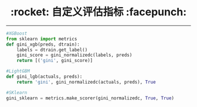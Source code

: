 <h1 align = "center">:rocket: 自定义评估指标 :facepunch:</h1>

---
```python
#XGBoost
from sklearn import metrics
def gini_xgb(preds, dtrain):
    labels = dtrain.get_label()
    gini_score = gini_normalizedc(labels, preds)
    return [('gini', gini_score)]

#LightGBM
def gini_lgb(actuals, preds):
    return 'gini', gini_normalizedc(actuals, preds), True

#SKlearn
gini_sklearn = metrics.make_scorer(gini_normalizedc, True, True)
```
